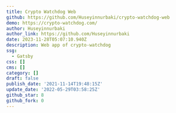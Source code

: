 ```yaml
---
title: Crypto Watchdog Web
github: https://github.com/Huseyinnurbaki/crypto-watchdog-web
demo: https://crypto-watchdog.com/
author: Huseyinnurbaki
author_link: https://github.com/Huseyinnurbaki
date: 2023-11-28T05:07:10.940Z
description: Web app of crypto-watchdog
ssg:
  - Gatsby
css: []
cms: []
category: []
draft: false
publish_date: '2021-11-14T19:48:15Z'
update_date: '2022-05-29T03:58:25Z'
github_star: 8
github_fork: 0
---
```

